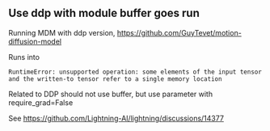 ## Use ddp with module buffer goes run
Running MDM with ddp version, https://github.com/GuyTevet/motion-diffusion-model

Runs into 
```
RuntimeError: unsupported operation: some elements of the input tensor and the written-to tensor refer to a single memory location
```
Related to DDP should not use buffer, but use parameter with require_grad=False

See https://github.com/Lightning-AI/lightning/discussions/14377